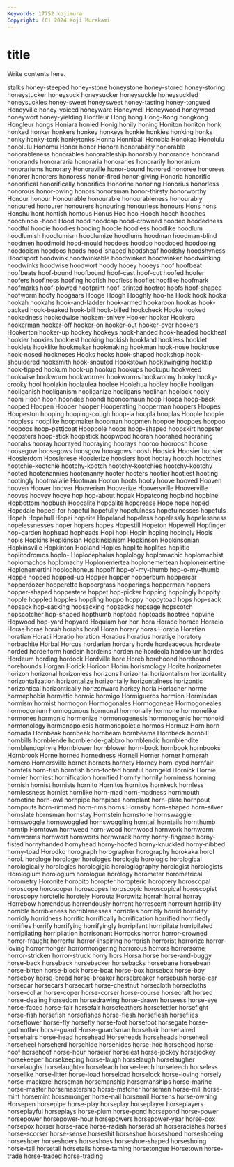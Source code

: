 ```yaml
---
Keywords: 17752 kojimura
Copyright: (C) 2024 Koji Murakami
---
```


# title

Write contents here.



stalks honey-steeped
honey-stone honeystone honey-stored honey-storing honeystucker honeysuck honeysucker honeysuckle honeysuckled honeysuckles
honey-sweet honeysweet honey-tasting honey-tongued Honeyville honey-voiced honeyware Honeywell Honeywood honeywood
honeywort honey-yielding Honfleur Hong hong Hong-Kong hongkong Hongleur hongs Honiara
honied Honig honily honing Honiton honiton honk honked honker honkers
honkey honkeys honkie honkies honking honks honky honky-tonk honkytonks Honna
Honniball Honobia Honokaa Honolulu honolulu Honomu Honor honor Honora honorability
honorable honorableness honorables honorableship honorably honorance honorand honorands honorararia honoraria
honoraries honorarily honorarium honorariums honorary Honoraville honor-bound honored honoree honorees
honorer honorers honoress honor-fired honor-giving Honoria honorific honorifical honorifically honorifics
Honorine honoring Honorius honorless honorous honor-owing honors honorsman honor-thirsty honorworthy
Honour honour Honourable honourable honourableness honourably honoured honourer honourers honouring
honourless honours Hons hons Honshu hont hontish hontous Honus Hoo
hoo Hooch hooch hooches hoochinoo -hood Hood hood hoodcap hood-crowned
hooded hoodedness hoodful hoodie hoodies hooding hoodle hoodless hoodlike hoodlum
hoodlumish hoodlumism hoodlumize hoodlums hoodman hoodman-blind hoodmen hoodmold hood-mould hoodoes
hoodoo hoodooed hoodooing hoodooism hoodoos hoods hood-shaped hoodsheaf hoodshy hoodshyness
Hoodsport hoodwink hoodwinkable hoodwinked hoodwinker hoodwinking hoodwinks hoodwise hoodwort hoody
hooey hooeys hoof hoofbeat hoofbeats hoof-bound hoofbound hoof-cast hoof-cut hoofed
hoofer hoofers hoofiness hoofing hoofish hoofless hooflet hooflike hoofmark hoofmarks
hoof-plowed hoofprint hoof-printed hoofrot hoofs hoof-shaped hoofworm hoofy hoogaars Hooge
Hoogh Hooghly hoo-ha Hook hook hooka hookah hookahs hook-and-ladder hook-armed
hookaroon hookas hook-backed hook-beaked hook-bill hook-billed hookcheck Hooke hooked hookedness
hookedwise hookem-snivey Hooker hooker Hookera hookerman hooker-off hooker-on hooker-out hooker-over
hookers Hookerton hooker-up hookey hookeys hook-handed hook-headed hookheal hookier hookies
hookiest hooking hookish hookland hookless hooklet hooklets hooklike hookmaker hookmaking
hookman hook-nose hooknose hook-nosed hooknoses Hooks hooks hook-shaped hookshop hook-shouldered
hooksmith hook-snouted Hookstown hookswinging hooktip hook-tipped hookum hook-up hookup hookups
hookupu hookweed hookwise hookworm hookwormer hookworms hookwormy hooky hooky-crooky hool
hoolakin hoolaulea hoolee Hoolehua hooley hoolie hooligan hooliganish hooliganism hooliganize
hooligans hoolihan hoolock hooly hoom Hoon hoon hoondee hoondi hoonoomaun
hoop Hoopa hoop-back hooped Hoopen Hooper hooper Hooperating hooperman hoopers
Hoopes Hoopeston hooping hooping-cough hoop-la hoopla hooplas Hoople hoople hoopless
hooplike hoopmaker hoopman hoopmen hoopoe hoopoes hoopoo hoopoos hoop-petticoat Hooppole
hoops hoop-shaped hoopskirt hoopster hoopsters hoop-stick hoopstick hoopwood hoorah hoorahed
hoorahing hoorahs hooray hoorayed hooraying hoorays hooroo hooroosh hoose hoosegow
hoosegows hoosgow hoosgows hoosh Hoosick Hoosier hoosier Hoosierdom Hoosierese Hoosierize
hoosiers hoot hootay hootch hootches hootchie-kootchie hootchy-kootch hootchy-kootchies hootchy-kootchy hooted
hootenannies hootenanny hooter hooters hootier hootiest hooting hootingly hootmalalie Hootman
Hooton hoots hooty hoove hooved Hooven hooven Hoover hoover Hooverism
Hooverize Hooversville Hooverville hooves hoovey hooye hop hop-about hopak Hopatcong
hopbind hopbine Hopbottom hopbush Hopcalite hopcalite hopcrease Hope hope hoped
Hopedale hoped-for hopeful hopefully hopefulness hopefulnesses hopefuls Hopeh Hopehull Hopei
hopeite Hopeland hopeless hopelessly hopelessness hopelessnesses hoper hopers hopes Hopestill
Hopeton Hopewell Hopfinger hop-garden hophead hopheads Hopi hopi Hopin hoping
hopingly Hopis hopis Hopkins Hopkinsian Hopkinsianism Hopkinson Hopkinsonian Hopkinsville Hopkinton
Hopland Hoples hoplite hoplites hoplitic hoplitodromos hoplo- Hoplocephalus hoplology hoplomachic
hoplomachist hoplomachos hoplomachy Hoplonemertea hoplonemertean hoplonemertine Hoplonemertini hoplophoneus hopoff hop-o'-my-thumb
hop-o-my-thumb Hoppe hopped hopped-up Hopper hopper hopperburn hoppercar hopperdozer hopperette
hoppergrass hopperings hopperman hoppers hopper-shaped hoppestere hoppet hop-picker hopping hoppingly
hoppity hopple hoppled hopples hoppling hoppo hoppy hoppytoad hops hop-sack
hopsack hop-sacking hopsacking hopsacks hopsage hopscotch hopscotcher hop-shaped hopthumb hoptoad
hoptoads hoptree hopvine Hopwood hop-yard hopyard Hoquiam hor hor. hora
Horace horace Horacio Horae horae horah horahs horal Horan horary
horas Horatia Horatian horatian Horatii Horatio horation Horatius horatius horatiye
horatory horbachite Horbal Horcus hordarian hordary horde hordeaceous hordeate horded
hordeiform hordein hordeins hordenine hordeola hordeolum hordes Hordeum hording hordock
Hordville hore Horeb horehoond horehound horehounds Horgan Horick Horicon Horim
horismology Horite horizometer horizon horizonal horizonless horizons horizontal horizontalism horizontality
horizontalization horizontalize horizontally horizontalness horizontic horizontical horizontically horizonward horkey horla
Horlacher horme hormephobia hormetic hormic hormigo Hormigueros hormion Hormisdas hormism
hormist hormogon Hormogonales Hormogoneae Hormogoneales hormogonium hormogonous hormonal hormonally hormone
hormonelike hormones hormonic hormonize hormonogenesis hormonogenic hormonoid hormonology hormonopoiesis hormonopoietic
hormos Hormuz Horn horn hornada Hornbeak hornbeak hornbeam hornbeams Hornbeck
hornbill hornbills hornblende hornblende-gabbro hornblendic hornblendite hornblendophyre Hornblower hornblower horn-book
hornbook hornbooks Hornbrook Horne horned hornedness Hornell Horner horner hornerah
hornero Hornersville hornet hornets hornety Horney horn-eyed hornfair hornfels horn-fish
hornfish horn-footed hornful horngeld Hornick Hornie hornier horniest hornification hornified
hornify hornily horniness horning hornish hornist hornists hornito Hornitos hornitos
hornkeck hornless hornlessness hornlet hornlike horn-mad horn-madness hornmouth hornotine horn-owl
hornpipe hornpipes hornplant horn-plate hornpout hornpouts horn-rimmed horn-rims horns Hornsby
horn-shaped horn-silver hornslate hornsman hornstay Hornstein hornstone hornswaggle hornswoggle hornswoggled
hornswoggling horntail horntails hornthumb horntip Horntown hornweed horn-wood hornwood hornwork
hornworm hornworms hornwort hornworts hornwrack horny horny-fingered horny-fisted hornyhanded hornyhead
horny-hoofed horny-knuckled horny-nibbed horny-toad Horodko horograph horographer horography horokaka horol
horol. horologe horologer horologes horologia horologic horological horologically horologies horologigia
horologiography horologist horologists Horologium horologium horologue horology horometer horometrical horometry
Horonite horopito horopter horopteric horoptery horoscopal horoscope horoscoper horoscopes horoscopic
horoscopical horoscopist horoscopy horotelic horotely Horouta Horowitz horrah horral horray
Horrebow horrendous horrendously horrent horrescent horreum horribility horrible horribleness horriblenesses
horribles horribly horrid horridity horridly horridness horrific horrifically horrification horrified
horrifiedly horrifies horrify horrifying horrifyingly horripilant horripilate horripilated horripilating horripilation
horrisonant Horrocks horror horror-crowned horror-fraught horrorful horror-inspiring horrorish horrorist horrorize
horror-loving horrormonger horrormongering horrorous horrors horrorsome horror-stricken horror-struck horry hors
Horsa horse horse-and-buggy horse-back horseback horsebacker horsebacks horsebane horsebean horse-bitten
horse-block horse-boat horse-box horsebox horse-boy horseboy horse-bread horse-breaker horsebreaker horsebush
horse-car horsecar horsecars horsecart horse-chestnut horsecloth horsecloths horse-collar horse-coper horse-corser
horse-course horsecraft horsed horse-dealing horsedom horsedrawing horse-drawn horseess horse-eye horse-faced
horse-fair horsefair horsefeathers horsefettler horsefight horse-fish horsefish horsefishes horse-flesh horseflesh
horseflies horseflower horse-fly horsefly horse-foot horsefoot horsegate horse-godmother horse-guard Horse-guardsman
horsehair horsehaired horsehairs horse-head horsehead Horseheads horseheads horseheal horseheel horseherd
horsehide horsehides horse-hoe horsehood horse-hoof horsehoof horse-hour horseier horseiest horse-jockey
horsejockey horsekeeper horsekeeping horse-laugh horselaugh horselaugher horselaughs horselaughter horseleach horse-leech
horseleech horseless horselike horse-litter horse-load horseload horselock horse-loving horsely horse-mackerel
horseman horsemanship horsemanships horse-marine horse-master horsemastership horse-matcher horsemen horse-mill horse-mint
horsemint horsemonger horse-nail horsenail Horsens horse-owning Horsepen horsepipe horse-play horseplay
horseplayer horseplayers horseplayful horseplays horse-plum horse-pond horsepond horse-power horsepower horsepower-hour
horsepowers horsepower-year horse-pox horsepox horser horse-race horse-radish horseradish horseradishes horses
horse-scorser horse-sense horseshit horseshoe horseshoed horseshoeing horseshoer horseshoers horseshoes horseshoe-shaped
horseshoing horse-tail horsetail horsetails horse-taming horsetongue Horsetown horse-trade horse-traded horse-trading
